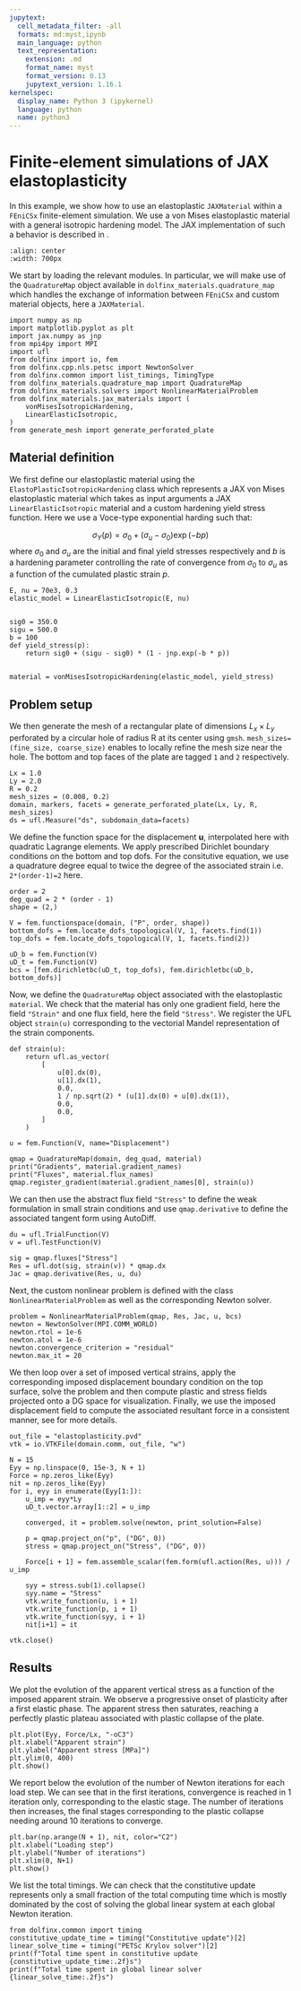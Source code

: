 ```yaml
---
jupytext:
  cell_metadata_filter: -all
  formats: md:myst,ipynb
  main_language: python
  text_representation:
    extension: .md
    format_name: myst
    format_version: 0.13
    jupytext_version: 1.16.1
kernelspec:
  display_name: Python 3 (ipykernel)
  language: python
  name: python3
---
```


# Finite-element simulations of JAX elastoplasticity

In this example, we show how to use an elastoplastic `JAXMaterial` within a `FEniCSx` finite-element simulation. We use a von Mises elastoplastic material with a general isotropic hardening model. The JAX implementation of such a behavior is described in [](/jax_elastoplasticity.md#generic-elastoplasticity-with-isotropic-hardening).

```{image} /images/elastoplasticity.gif
:align: center
:width: 700px
```

We start by loading the relevant modules. In particular, we will make use of the `QuadratureMap` object available in `dolfinx_materials.quadrature_map` which handles the exchange of information between `FEniCSx` and custom material objects, here a `JAXMaterial`.

```{code-cell} ipython3
import numpy as np
import matplotlib.pyplot as plt
import jax.numpy as jnp
from mpi4py import MPI
import ufl
from dolfinx import io, fem
from dolfinx.cpp.nls.petsc import NewtonSolver
from dolfinx.common import list_timings, TimingType
from dolfinx_materials.quadrature_map import QuadratureMap
from dolfinx_materials.solvers import NonlinearMaterialProblem
from dolfinx_materials.jax_materials import (
    vonMisesIsotropicHardening,
    LinearElasticIsotropic,
)
from generate_mesh import generate_perforated_plate
```

## Material definition

We first define our elastoplastic material using the `ElastoPlasticIsotropicHardening` class which represents a JAX von Mises elastoplastic material which takes as input arguments a JAX `LinearElasticIsotropic` material and a custom hardening yield stress function. Here we use a Voce-type exponential harding such that:

$$
\sigma_Y(p) = \sigma_0 + (\sigma_u-\sigma_0)\exp(-bp)
$$
where $\sigma_0$ and $\sigma_u$ are the initial and final yield stresses respectively and $b$ is a hardening parameter controlling the rate of convergence from $\sigma_0$ to $\sigma_u$ as a function of the cumulated plastic strain $p$.

```{code-cell} ipython3
E, nu = 70e3, 0.3
elastic_model = LinearElasticIsotropic(E, nu)


sig0 = 350.0
sigu = 500.0
b = 100
def yield_stress(p):
    return sig0 + (sigu - sig0) * (1 - jnp.exp(-b * p))


material = vonMisesIsotropicHardening(elastic_model, yield_stress)
```

## Problem setup

We then generate the mesh of a rectangular plate of dimensions $L_x\times L_y$ perforated by a circular hole of radius R at its center using `gmsh`. `mesh_sizes=(fine_size, coarse_size)` enables to locally refine the mesh size near the hole. The bottom and top faces of the plate are tagged `1` and `2` respectively.

```{code-cell} ipython3
Lx = 1.0
Ly = 2.0
R = 0.2
mesh_sizes = (0.008, 0.2)
domain, markers, facets = generate_perforated_plate(Lx, Ly, R, mesh_sizes)
ds = ufl.Measure("ds", subdomain_data=facets)
```

We define the function space for the displacement $\boldsymbol{u}$, interpolated here with quadratic Lagrange elements. We apply prescribed Dirichlet boundary conditions on the bottom and top dofs. For the consitutive equation, we use a quadrature degree equal to twice the degree of the associated strain i.e. `2*(order-1)=2` here.

```{code-cell} ipython3
order = 2
deg_quad = 2 * (order - 1)
shape = (2,)

V = fem.functionspace(domain, ("P", order, shape))
bottom_dofs = fem.locate_dofs_topological(V, 1, facets.find(1))
top_dofs = fem.locate_dofs_topological(V, 1, facets.find(2))

uD_b = fem.Function(V)
uD_t = fem.Function(V)
bcs = [fem.dirichletbc(uD_t, top_dofs), fem.dirichletbc(uD_b, bottom_dofs)]
```

Now, we define the `QuadratureMap` object associated with the elastoplastic `material`. We check that the material has only one gradient field, here the field `"Strain"` and one flux field, here the field `"Stress"`. We register the UFL object `strain(u)` corresponding to the vectorial Mandel representation of the strain components.

```{code-cell} ipython3
def strain(u):
    return ufl.as_vector(
        [
            u[0].dx(0),
            u[1].dx(1),
            0.0,
            1 / np.sqrt(2) * (u[1].dx(0) + u[0].dx(1)),
            0.0,
            0.0,
        ]
    )

u = fem.Function(V, name="Displacement")

qmap = QuadratureMap(domain, deg_quad, material)
print("Gradients", material.gradient_names)
print("Fluxes", material.flux_names)
qmap.register_gradient(material.gradient_names[0], strain(u))
```

We can then use the abstract flux field `"Stress"` to define the weak formulation in small strain conditions and use `qmap.derivative` to define the associated tangent form using AutoDiff.

```{code-cell} ipython3
du = ufl.TrialFunction(V)
v = ufl.TestFunction(V)

sig = qmap.fluxes["Stress"]
Res = ufl.dot(sig, strain(v)) * qmap.dx
Jac = qmap.derivative(Res, u, du)
```

Next, the custom nonlinear problem is defined with the class `NonlinearMaterialProblem` as well as the corresponding Newton solver.

```{code-cell} ipython3
problem = NonlinearMaterialProblem(qmap, Res, Jac, u, bcs)
newton = NewtonSolver(MPI.COMM_WORLD)
newton.rtol = 1e-6
newton.atol = 1e-6
newton.convergence_criterion = "residual"
newton.max_it = 20
```

We then loop over a set of imposed vertical strains, apply the corresponding imposed displacement boundary condition on the top surface, solve the problem and then compute plastic and stress fields projected onto a DG space for visualization. Finally, we use the imposed displacement field to compute the associated resultant force in a consistent manner, see [](https://bleyerj.github.io/comet-fenicsx/tips/computing_reactions/computing_reactions.html) for more details.

```{code-cell} ipython3
out_file = "elastoplasticity.pvd"
vtk = io.VTKFile(domain.comm, out_file, "w")

N = 15
Eyy = np.linspace(0, 15e-3, N + 1)
Force = np.zeros_like(Eyy)
nit = np.zeros_like(Eyy)
for i, eyy in enumerate(Eyy[1:]):
    u_imp = eyy*Ly
    uD_t.vector.array[1::2] = u_imp

    converged, it = problem.solve(newton, print_solution=False)

    p = qmap.project_on("p", ("DG", 0))
    stress = qmap.project_on("Stress", ("DG", 0))

    Force[i + 1] = fem.assemble_scalar(fem.form(ufl.action(Res, u))) / u_imp

    syy = stress.sub(1).collapse()
    syy.name = "Stress"
    vtk.write_function(u, i + 1)
    vtk.write_function(p, i + 1)
    vtk.write_function(syy, i + 1)
    nit[i+1] = it

vtk.close()
```

## Results

We plot the evolution of the apparent vertical stress as a function of the imposed apparent strain. We observe a progressive onset of plasticity after a first elastic phase. The apparent stress then saturates, reaching a perfectly plastic plateau associated with plastic collapse of the plate.

```{code-cell} ipython3
plt.plot(Eyy, Force/Lx, "-oC3")
plt.xlabel("Apparent strain")
plt.ylabel("Apparent stress [MPa]")
plt.ylim(0, 400)
plt.show()
```

We report below the evolution of the number of Newton iterations for each load step. We can see that in the first iterations, convergence is reached in 1 iteration only, corresponding to the elastic stage. The number of iterations then increases, the final stages corresponding to the plastic collapse needing around 10 iterations to converge.

```{code-cell} ipython3
plt.bar(np.arange(N + 1), nit, color="C2")
plt.xlabel("Loading step")
plt.ylabel("Number of iterations")
plt.xlim(0, N+1)
plt.show()
```

We list the total timings. We can check that the constitutive update represents only a small fraction of the total computing time which is mostly dominated by the cost of solving the global linear system at each global Newton iteration.

```{code-cell} ipython3
from dolfinx.common import timing
constitutive_update_time = timing("Constitutive update")[2]
linear_solve_time = timing("PETSc Krylov solver")[2]
print(f"Total time spent in constitutive update {constitutive_update_time:.2f}s")
print(f"Total time spent in global linear solver {linear_solve_time:.2f}s")
```

